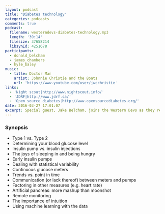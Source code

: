 ```yaml
---
layout: podcast
title: "Diabetes technology"
categories: podcasts
comments: true
podcast:
  filename: westerndevs-diabetes-technology.mp3
  length: '39:14'
  filesize: 37658214
  libsynId: 4251678
participants:
  - donald_belcham
  - james_chambers
  - kyle_baley
music:
  - title: Doctor Man
    artist: Johnnie Christie and the Boats
    url: 'https://www.youtube.com/user/jwcchristie'
links:
  - 'Night scout|http://www.nightscout.info/'
  - 'JDRF|http://www.jdrf.ca/'
  - 'Open source diabetes|http://www.opensourcediabetes.org/'
date: 2016-03-27 17:01:07
excerpt: Special guest, Jake Belcham, joins the Western Devs as they review the state of diabetes technology today and what's coming in the future
---
```


### Synopsis

* Type 1 vs. Type 2
* Determining your blood glucose level
* Insulin pump vs. insulin injections
* The joys of sleeping in and being hungry
* Early insulin pumps
* Dealing with statistical variability
* Continuous glucose meters
* Trends vs. point in time
* Communication (or lack thereof) between meters and pumps
* Factoring in other measures (e.g. heart rate)
* Artificial pancreas: more mashup than moonshot
* Remote monitoring
* The importance of intuition
* Using machine learning with the data
